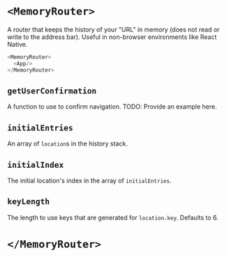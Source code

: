 # `<MemoryRouter>`

A router that keeps the history of your "URL" in memory (does not read or write to the address bar). Useful in non-browser environments like React Native.

```js
<MemoryRouter>
  <App/>
</MemoryRouter>
```

## `getUserConfirmation`

A function to use to confirm navigation. TODO: Provide an example here.

## `initialEntries`

An array of `location`s in the history stack.

## `initialIndex`

The initial location's index in the array of `initialEntries`.

## `keyLength`

The length to use keys that are generated for `location.key`. Defaults to 6.

# `</MemoryRouter>`
